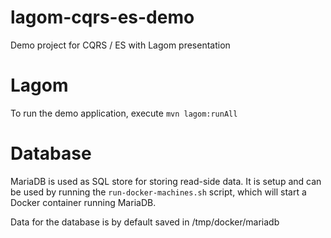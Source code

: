 # lagom-cqrs-es-demo
Demo project for CQRS / ES with Lagom presentation

# Lagom
To run the demo application, execute `mvn lagom:runAll`

# Database
MariaDB is used as SQL store for storing read-side data.
It is setup and can be used by running the `run-docker-machines.sh` script,
which will start a Docker container running MariaDB.

Data for the database is by default saved in /tmp/docker/mariadb

